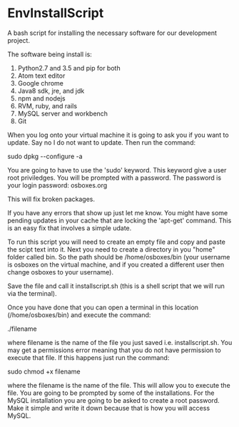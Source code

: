 # EnvInstallScript
A bash script for installing the necessary software for our development project.

The software being install is:
1) Python2.7 and 3.5 and pip for both
2) Atom text editor
3) Google chrome
4) Java8 sdk, jre, and jdk
5) npm and nodejs
6) RVM, ruby, and rails
7) MySQL server and workbench
8) Git

When you log onto your virtual machine it is going to ask you if you want to update.  Say no I do not want to update.  Then run the command:

sudo dpkg --configure -a

You are going to have to use the 'sudo' keyword.  This keyword give a user root priviledges.  You will be prompted with a password.  The password is your login password: osboxes.org

This will fix broken packages.

If you have any errors that show up just let me know.  You might have some pending updates in your cache that are locking the 'apt-get' command.  This is an easy fix that involves a simple udate.

To run this script you will need to create an empty file and copy and paste the scipt text into it.  Next you need to create a directory in you "home" folder called bin.  So the path should be /home/osboxes/bin (your username is osboxes on the virtual machine, and if you created a different user then change osboxes to your username).  

Save the file and call it installscript.sh (this is a shell script that we will run via the terminal).

Once you have done that you can open a terminal in this location (/home/osboxes/bin) and execute the command:

./filename

where filename is the name of the file you just saved i.e. installscript.sh.  You may get a permissions error meaning that you do not have permission to execute that file.  If this happens just run the command:

sudo chmod +x filename

where the filename is the name of the file.  This will allow you to execute the file.  You are going to be prompted by some of the installations.  For the MySQL installation you are going to be asked to create a root password.  Make it simple and write it down because that is how you will access MySQL. 




